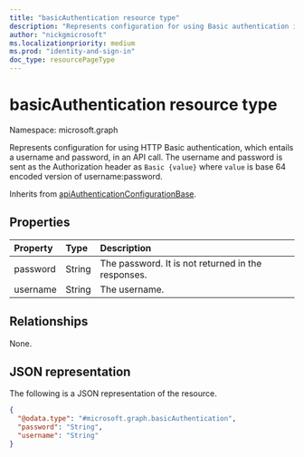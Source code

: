 ```yaml
---
title: "basicAuthentication resource type"
description: "Represents configuration for using Basic authentication in an API call."
author: "nickgmicrosoft"
ms.localizationpriority: medium
ms.prod: "identity-and-sign-in"
doc_type: resourcePageType
---
```


# basicAuthentication resource type

Namespace: microsoft.graph

Represents configuration for using HTTP Basic authentication, which entails a username and password, in an API call. The username and password is sent as the Authorization header as `Basic {value}` where `value` is base 64 encoded version of username:password.

Inherits from [apiAuthenticationConfigurationBase](../resources/apiauthenticationconfigurationbase.md).

## Properties

|Property|Type|Description|
|:---|:---|:---|
|password|String| The password. It is not returned in the responses. |
|username|String| The username. |

## Relationships

None.

## JSON representation

The following is a JSON representation of the resource.
<!-- {
  "blockType": "resource",
  "@odata.type": "microsoft.graph.basicAuthentication"
}
-->

``` json
{
  "@odata.type": "#microsoft.graph.basicAuthentication",
  "password": "String",
  "username": "String"
}
```
